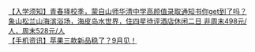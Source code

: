   
[【入学须知】青春择校季，蒙自山师华清中学高颜值录取通知书你get到了吗？](http://www.dianyue.me/archives/798/6wtjcxpy2kmblucq/)  
[象山松兰山海滨浴场，海皮岛水世界，住四星待评酒店休闲二日 非周末498元/人，周末528元/人](http://www.dianyue.me/archives/139/kv9zr55v9n7sster/)  
[【手机资讯】苹果三款新品稳了？9月见！](http://www.dianyue.me/archives/396/0i22ueoes7tjn7pw/)